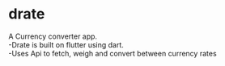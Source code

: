 # drate

A Currency converter app. <br>
-Drate is built on flutter using dart.<br>
-Uses Api to fetch, weigh and convert between currency rates
